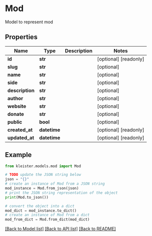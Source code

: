 # Mod

Model to represent mod

## Properties

Name | Type | Description | Notes
------------ | ------------- | ------------- | -------------
**id** | **str** |  | [optional] [readonly] 
**slug** | **str** |  | [optional] 
**name** | **str** |  | [optional] 
**side** | **str** |  | [optional] 
**description** | **str** |  | [optional] 
**author** | **str** |  | [optional] 
**website** | **str** |  | [optional] 
**donate** | **str** |  | [optional] 
**public** | **bool** |  | [optional] 
**created_at** | **datetime** |  | [optional] [readonly] 
**updated_at** | **datetime** |  | [optional] [readonly] 

## Example

```python
from kleister.models.mod import Mod

# TODO update the JSON string below
json = "{}"
# create an instance of Mod from a JSON string
mod_instance = Mod.from_json(json)
# print the JSON string representation of the object
print(Mod.to_json())

# convert the object into a dict
mod_dict = mod_instance.to_dict()
# create an instance of Mod from a dict
mod_from_dict = Mod.from_dict(mod_dict)
```
[[Back to Model list]](../README.md#documentation-for-models) [[Back to API list]](../README.md#documentation-for-api-endpoints) [[Back to README]](../README.md)


